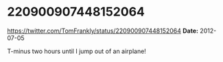 # 220900907448152064
https://twitter.com/TomFrankly/status/220900907448152064
**Date:** 2012-07-05

T-minus two hours until I jump out of an airplane!
